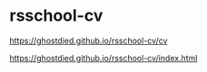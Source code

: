 # rsschool-cv

https://ghostdied.github.io/rsschool-cv/cv

https://ghostdied.github.io/rsschool-cv/index.html
